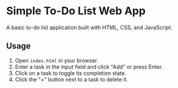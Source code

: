 # Simple To-Do List Web App

A basic to-do list application built with HTML, CSS, and JavaScript.

## Usage

1. Open `index.html` in your browser.
2. Enter a task in the input field and click "Add" or press Enter.
3. Click on a task to toggle its completion state.
4. Click the "×" button next to a task to delete it.